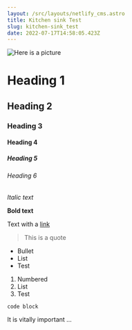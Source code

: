 ```yaml
---
layout: /src/layouts/netlify_cms.astro
title: Kitchen sink Test
slug: kitchen-sink_test
date: 2022-07-17T14:58:05.423Z
---
```

![Here is a picture](/uploads/img-20220704-wa0001.jpeg "Natan Puri")

# Heading 1

## Heading 2

### Heading 3

#### Heading 4

##### Heading 5

###### Heading 6

*Italic text*

**Bold text**

Text with a [link](https://www.google.ie)

> This is a quote

* Bullet
* List
* Test

1. Numbered
2. List
3. Test

`code block`

It is vitally important ...